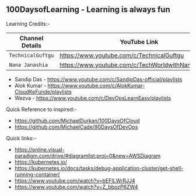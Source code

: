 ## 100DaysofLearning - Learning is always fun

Learning Credits:-

| Channel Details | YouTube Link |
| --- | --- |
| `TechnicalGuftgu` | <https://www.youtube.com/c/TechnicalGuftgu> |
| `Nana Janashia` | <https://www.youtube.com/c/TechWorldwithNana/playlists> |

- Sandip Das      - <https://www.youtube.com/c/SandipDas-official/playlists>
- Alok Kumar      - <https://www.youtube.com/c/AlokKumar-CloudKeFunde/playlists>
- Wezva           - <https://www.youtube.com/c/DevOpsLearnEasy/playlists>


Quick Reference to inspired:-

- <https://github.com/MichaelDurkan/100DaysOfCloud>
- <https://github.com/MichaelCade/90DaysOfDevOps>

Quick links:-

- <https://online.visual-paradigm.com/drive/#diagramlist:proj=0&new=AWSDiagram>
- <https://kubernetes.io/>
- <https://kubernetes.io/docs/tasks/debug-application-cluster/get-shell-running-container/>
- <https://www.youtube.com/watch?v=bEFILWrRJJ4>
- <https://www.youtube.com/watch?v=Z_bbozP6ZW4>
